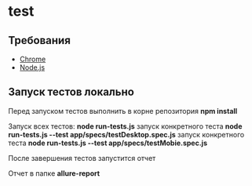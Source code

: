 # test

## Требования
* [Chrome](https://www.google.com/chrome/)
* [Node.js](https://nodejs.org/)

## Запуск тестов локально
Перед запуском тестов выполнить в корне репозитория **npm install**

Запуск всех тестов: **node run-tests.js**
запуск конкретного теста  **node run-tests.js --test app/specs/testDesktop.spec.js**
запуск конкретного теста  **node run-tests.js --test app/specs/testMobie.spec.js**

После завершения тестов запустится отчет

Отчет в папке **allure-report**
